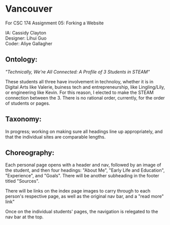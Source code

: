 # Vancouver  
For CSC 174 Assignment 05: Forking a Website

IA: Cassidy Clayton  
Designer: Lihui Guo  
Coder: Aliye Gallagher  

## Ontology:   
_"Technically, We're All Connected: A Profile of 3 Students in STEAM"_

These students all three have involvement in technoloy, whether it is in Digital Arts like Valerie,
buiness tech and entrepreneurship, like Lingling/Lily, or engineering like Kevin.
For this reason, I elected to make the STEAM connection between the 3.  There is no rational order, currently, for the order of students or pages. 

## Taxonomy:  

In progress; working on making sure all headings line up appropriately, and that the individual sites are comparable lengths. 

## Choreography:    

Each personal page opens with a header and nav, followed by an image of the student, and then four headings: "About Me", "Early Life and
Education", "Experience", and "Goals". There will be another subheading in the footer titled "Sources". 

There will be links on the index page images to carry through to each person's respective page, as well as the original nav bar, and a "read more" link" 

Once on the individual students' pages, the navigation is relegated to the nav bar at the top. 

